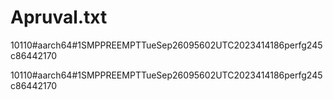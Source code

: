 # Apruval.txt
10110#aarch64#1SMPPREEMPTTueSep26095602UTC2023414186perfg245c86442170

10110#aarch64#1SMPPREEMPTTueSep26095602UTC2023414186perfg245c86442170
